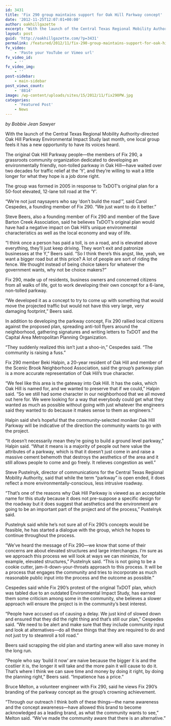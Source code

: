 ```yaml
---
id: 3431
title: 'Fix 290 group maintains support for Oak Hill Parkway concept'
date: '2012-11-25T12:07:01+00:00'
author: oakhillgazette
excerpt: "With the launch of the Central Texas Regional Mobility Authority-directed Oak Hill Parkway Environmental Impact Study last month, one local group feels it has a new opportunity to have its voices heard.\n\n   The original Oak Hill Parkway people—the members of Fix 290, a grassroots community organization dedicated to developing an environmentally friendly, non-tolled parkway in Oak Hill—have waited over two decades for traffic relief at the ‘Y’, and they're willing to wait a little longer for what they hope is a job done right."
layout: post
guid: 'http://oakhillgazette.com/?p=3431'
permalink: /featured/2012/11/fix-290-group-maintains-support-for-oak-hill-parkway-concept/
fv_video:
    - 'Paste your YouTube or Vimeo url'
fv_video_id:
    - ''
fv_video_img:
    - ''
post-sidebar:
    - main-sidebar
post_views_count:
    - '8814'
image: /wp-content/uploads/sites/15/2012/11/fix290PW.jpg
categories:
    - 'Featured Post'
    - News
---
```


*by Bobbie Jean Sawyer*

With the launch of the Central Texas Regional Mobility Authority-directed Oak Hill Parkway Environmental Impact Study last month, one local group feels it has a new opportunity to have its voices heard.

The original Oak Hill Parkway people—the members of Fix 290, a grassroots community organization dedicated to developing an environmentally friendly, non-tolled parkway in Oak Hill—have waited over two decades for traffic relief at the ‘Y’, and they’re willing to wait a little longer for what they hope is a job done right.

The group was formed in 2005 in response to TxDOT’s original plan for a 50-foot elevated, 12-lane toll road at the ‘Y’.

“We’re not just naysayers who say ‘don’t build the road’”, said Carol Cespedes, a founding member of Fix 290. “We just want to do it better.”

Steve Beers, also a founding member of Fix 290 and member of the Save Barton Creek Association, said he believes TxDOT’s original plan would have had a negative impact on Oak Hill’s unique environmental characteristics as well as the local economy and way of life.

“I think once a person has paid a toll, is on a road, and is elevated above everything, they’ll just keep driving. They won’t exit and patronize businesses at the Y,” Beers said. “So I think there’s this angst, like, yeah, we want a bigger road but at this price? A lot of people are sort of riding the fence. We thought instead of being choice takers for whatever the government wants, why not be choice makers?”

Fix 290, made up of residents, business owners and concerned citizens from all walks of life, got to work developing their own concept for a 6-lane, non-tolled parkway.

“We developed it as a concept to try to come up with something that would move the projected traffic but would not have this very large, very damaging footprint,” Beers said.

In addition to developing the parkway concept, Fix 290 rallied local citizens against the proposed plan, spreading anti-toll flyers around the neighborhood, gathering signatures and writing letters to TxDOT and the Capital Area Metropolitan Planning Organization.

“They suddenly realized this isn’t just a shoo-in,” Cespedes said. “The community is raising a fuss.”

Fix 290 member Beki Halpin, a 20-year resident of Oak Hill and member of the Scenic Brook Neighborhood Association, said the group’s parkway plan is a more accurate representation of Oak Hill’s true character.

“We feel like this area is the gateway into Oak Hill. It has the oaks, which Oak Hill is named for, and we wanted to preserve that if we could,” Halpin said. “So we still had some character in our neighborhood that we all moved out here for. We were looking for a way that everybody could get what they wanted as much as possible without going with just whatever the engineers said they wanted to do because it makes sense to them as engineers.”

Halpin said she’s hopeful that the community-selected moniker Oak Hill Parkway will be indicative of the direction the community wants to go with the project.

“It doesn’t necessarily mean they’re going to build a ground level parkway,” Halpin said. “What it means is a majority of people out here value the attributes of a parkway, which is that it doesn’t just come in and raise a massive cement behemoth that destroys the aesthetics of the area and it still allows people to come and go freely. It relieves congestion as well.”

Steve Pustelnyk, director of communications for the Central Texas Regional Mobility Authority, said that while the term “parkway” is open ended, it does reflect a more environmentally-conscious, less intrusive roadway.

“That’s one of the reasons why Oak Hill Parkway is viewed as an acceptable name for this study because it does not pre-suppose a specific design for the roadway but it does suggest that aesthetics and the environment are going to be an important part of the project and of the process,” Pustelnyk said.

Pustelnyk said while he’s not sure all of Fix 290’s concepts would be feasible, he has started a dialogue with the group, which he hopes to continue throughout the process.

“We’ve heard the message of Fix 290—we know that some of their concerns are about elevated structures and large interchanges. I’m sure as we approach this process we will look at ways we can minimize, for example, elevated structures,” Pustelnyk said. “This is not going to be a cookie cutter, jam-it-down-your-throats approach to this process. It will be a process that engages the community and tries to incorporate as much reasonable public input into the process and the outcome as possible.”

Cespedes said while Fix 290’s protest of the original TxDOT plan, which was tabled due to an outdated Environmental Impact Study, has earned them some criticism among some in the community, she believes a slower approach will ensure the project is in the community’s best interest.

“People have accused us of causing a delay. We just kind of slowed down and ensured that they did the right thing and that’s still our plan,” Cespedes said. “We need to be alert and make sure that they include community input and look at alternatives—do all these things that they are required to do and not just try to steamroll a toll road.”

Beers said scrapping the old plan and starting anew will also save money in the long run.

“People who say ‘build it now’ are naive because the bigger it is and the costlier it is, the longer it will take and the more pain it will cause to do it. That’s where I think we can save time and money by doing it right, by doing the planning right,” Beers said. “Impatience has a price.”

Bruce Melton, a volunteer engineer with Fix 290, said he views Fix 290’s branding of the parkway concept as the group’s crowning achievement.

“Through our outreach I think both of these things—the name awareness and the concept awareness—have allowed this brand to become acknowledged as a leading brand, as what the community wants to see,” Melton said. “We’ve made the community aware that there is an alternative.”